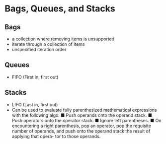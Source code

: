 Bags, Queues, and Stacks
========================

Bags
----

- a collection where removing items is unsupported
- iterate through a collection of items
- unspecified iteration order

Queues
------

- FIFO (First in, first out)

Stacks
------

- LIFO (Last in, first out)
- Can be used to evaluate fully parenthesized mathematical expressions with the following algo:
■ Push operands onto the operand stack.
■ Push operators onto the operator stack.
■ Ignore left parentheses.
■ On encountering a right parenthesis, pop an operator, pop the requisite number
of operands, and push onto the operand stack the result of applying that opera-
tor to those operands.

